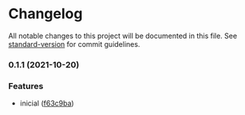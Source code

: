 # Changelog

All notable changes to this project will be documented in this file. See [standard-version](https://github.com/conventional-changelog/standard-version) for commit guidelines.

### 0.1.1 (2021-10-20)


### Features

* inicial ([f63c9ba](https://github.com/Pedro-Kazap/storybook/commit/f63c9ba0add67bccc8b42bf599e2383cce77316a))
